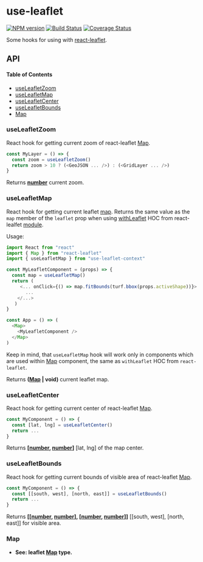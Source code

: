 # use-leaflet

[![NPM version](https://img.shields.io/npm/v/use-leaflet.svg?style=flat-square)](https://npmjs.org/package/use-leaflet)
[![Build Status](https://img.shields.io/travis/vadzim/use-leaflet/master.svg?style=flat-square)](https://travis-ci.org/vadzim/use-leaflet)
[![Coverage Status](https://img.shields.io/codecov/c/github/vadzim/use-leaflet/master.svg?style=flat-square)](https://codecov.io/gh/vadzim/use-leaflet/branch/master)

Some hooks for using with [react-leaflet](https://www.npmjs.com/package/react-leaflet).

## API

<!-- Generated by documentation.js. Update this documentation by updating the source code. -->

#### Table of Contents

-   [useLeafletZoom](#useleafletzoom)
-   [useLeafletMap](#useleafletmap)
-   [useLeafletCenter](#useleafletcenter)
-   [useLeafletBounds](#useleafletbounds)
-   [Map](#map)

### useLeafletZoom

React hook for getting current zoom of react-leaflet [Map](https://react-leaflet.js.org/docs/en/components.html#map).

```javascript
const MyLayer = () => {
  const zoom = useLeafletZoom()
  return zoom > 10 ? (<GeoJSON ... />) : (<GridLayer ... />)
}
```

Returns **[number](https://developer.mozilla.org/docs/Web/JavaScript/Reference/Global_Objects/Number)** current zoom.

### useLeafletMap

React hook for getting current leaflet [map](https://leafletjs.com/reference.html#map). Returns the same value as the `map` member of the `leaflet` prop when using [withLeaflet](https://react-leaflet.js.org/docs/en/context.html) HOC from react-lealfet [module](https://www.npmjs.com/package/react-leaflet).

Usage:

```javascript
import React from "react"
import { Map } from "react-leaflet"
import { useLeafletMap } from "use-leaflet-context"

const MyLeafletComponent = (props) => {
  const map = useLeafletMap()
  return (
     <... onClick={() => map.fitBounds(turf.bbox(props.activeShape))}>
       ...
    </...>
   )
}

const App = () => (
  <Map>
    <MyLeafletComponent />
  </Map>
)
```

Keep in mind, that `useLeafletMap` hook will work only in components which are used within [Map](https://react-leaflet.js.org/docs/en/components.html#map) component, the same as `withLeaflet` HOC from `react-leaflet`.

Returns **([Map](#map) | void)** current leaflet map.

### useLeafletCenter

React hook for getting current center of react-leaflet [Map](https://react-leaflet.js.org/docs/en/components.html#map).

```javascript
const MyComponent = () => {
  const [lat, lng] = useLeafletCenter()
  return ...
}
```

Returns **\[[number](https://developer.mozilla.org/docs/Web/JavaScript/Reference/Global_Objects/Number), [number](https://developer.mozilla.org/docs/Web/JavaScript/Reference/Global_Objects/Number)]** [lat, lng] of the map center.

### useLeafletBounds

React hook for getting current bounds of visible area of react-leaflet [Map](https://react-leaflet.js.org/docs/en/components.html#map).

```javascript
const MyComponent = () => {
  const [[south, west], [north, east]] = useLeafletBounds()
  return ...
}
```

Returns **\[\[[number](https://developer.mozilla.org/docs/Web/JavaScript/Reference/Global_Objects/Number), [number](https://developer.mozilla.org/docs/Web/JavaScript/Reference/Global_Objects/Number)], \[[number](https://developer.mozilla.org/docs/Web/JavaScript/Reference/Global_Objects/Number), [number](https://developer.mozilla.org/docs/Web/JavaScript/Reference/Global_Objects/Number)]]** \[[south, west], [north, east]] for visible area.

### Map

-   **See: leaflet [Map](https://leafletjs.com/reference.html#map) type.**
